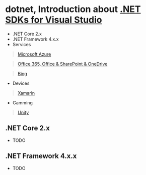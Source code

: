 # dotnet, Introduction about [.NET SDKs for Visual Studio](https://www.microsoft.com/net/download/visual-studio-sdks) 
- .NET Core 2.x
- .NET Framework 4.x.x
- Services
> [Microsoft Azure](https://docs.microsoft.com/en-us/azure/)

> [Office 365, Office & SharePoint & OneDrive](https://developer.microsoft.com/en-us/office/docs)

> [Bing](https://www.bing.com/partners/developers)
- Devices
> [Xamarin](https://www.xamarin.com/)
- Gamming
> [Unity](https://unity3d.com/learn) 


## .NET Core 2.x
- TODO

## .NET Framework 4.x.x
- TODO